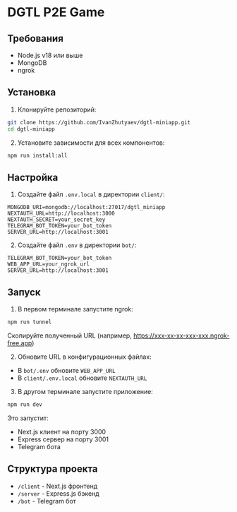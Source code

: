 # DGTL P2E Game

## Требования
- Node.js v18 или выше
- MongoDB
- ngrok

## Установка

1. Клонируйте репозиторий:
```bash
git clone https://github.com/IvanZhutyaev/dgtl-miniapp.git
cd dgtl-miniapp
```

2. Установите зависимости для всех компонентов:
```bash
npm run install:all
```

## Настройка

1. Создайте файл `.env.local` в директории `client/`:
```
MONGODB_URI=mongodb://localhost:27017/dgtl_miniapp
NEXTAUTH_URL=http://localhost:3000
NEXTAUTH_SECRET=your_secret_key
TELEGRAM_BOT_TOKEN=your_bot_token
SERVER_URL=http://localhost:3001
```

2. Создайте файл `.env` в директории `bot/`:
```
TELEGRAM_BOT_TOKEN=your_bot_token
WEB_APP_URL=your_ngrok_url
SERVER_URL=http://localhost:3001
```

## Запуск

1. В первом терминале запустите ngrok:
```bash
npm run tunnel
```
Скопируйте полученный URL (например, https://xxx-xx-xx-xxx-xxx.ngrok-free.app)

2. Обновите URL в конфигурационных файлах:
- В `bot/.env` обновите `WEB_APP_URL`
- В `client/.env.local` обновите `NEXTAUTH_URL`

3. В другом терминале запустите приложение:
```bash
npm run dev
```

Это запустит:
- Next.js клиент на порту 3000
- Express сервер на порту 3001
- Telegram бота

## Структура проекта

- `/client` - Next.js фронтенд
- `/server` - Express.js бэкенд
- `/bot` - Telegram бот